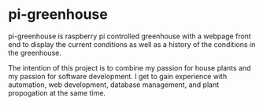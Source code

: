 
# pi-greenhouse

pi-greenhouse is raspberry pi controlled greenhouse with a webpage front end to display the current conditions as well as a history of the conditions in the greenhouse. 

The intention of this project is to combine my passion for house plants and my passion for software development. I get to gain experience with automation, web development, database management, and plant propogation at the same time.

